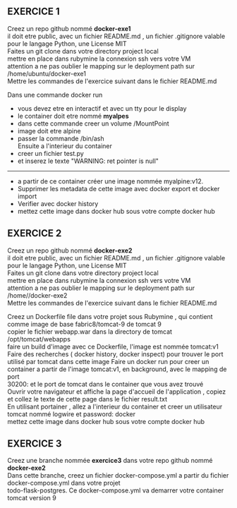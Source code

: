 ## EXERCICE 1
Creez un repo github nommé **docker-exe1**  
il doit etre public, avec un fichier README.md , un fichier  .gitignore valable pour le langage Python, une License MIT  
Faites un git clone dans votre directory project local   
mettre en place dans rubymine la connexion ssh vers votre VM   
attention a ne pas oublier le mapping sur le deployment path sur /home/ubuntu/docker-exe1  
Mettre les commandes de l'exercice suivant dans le fichier README.md  

Dans une commande docker run
* vous devez etre en interactif et avec un tty pour le display
* le container doit etre nommé **myalpes** 
* dans cette commande creer un volume /MountPoint
* image doit etre alpine
* passer la commande /bin/ash   
Ensuite a l'interieur du container  
* creer un fichier test.py
* et inserez le texte "WARNING: ret pointer is null"
---
* a partir de ce container créer une image nommée  myalpine:v12.
* Supprimer les metadata de cette image avec docker export et docker import 
* Verifier avec docker history 
* mettez cette image dans docker hub sous votre compte docker hub

## EXERCICE 2
Creez un repo github nommé **docker-exe2**  
il doit etre public, avec un fichier README.md , un fichier  .gitignore valable pour le langage Python, une License MIT  
Faites un git clone dans votre directory project local   
mettre en place dans rubymine la connexion ssh vers votre VM   
attention a ne pas oublier le mapping sur le deployment path sur /home/<votre compte github>/docker-exe2  
Mettre les commandes de l'exercice suivant dans le fichier README.md

Creez un Dockerfile file dans votre projet sous Rubymine , qui contient  
comme image de base fabric8/tomcat-9 de tomcat 9  
copier le fichier webapp.war dans la directory  de tomcat /opt/tomcat/webapps  
faire un build d'image avec ce Dockerfile, l'image est nommée tomcat:v1  
Faire des recherches ( docker history, docker inspect) pour trouver le port utilisé par tomcat dans cette image
Faire un docker run pour creer un container a partir de l'image tomcat:v1, en background, avec le mapping de port   
30200: et le port de tomcat dans le container que vous avez trouvé  
Ouvrir votre navigateur et affiche la page d'accueil de l'application , copiez et collez le texte de cette page dans le fichier result.txt  
En utilisant portainer , allez a l'interieur du container et creer un utilisateur tomcat nommé logwire et password: docker  
mettez cette image dans docker hub sous votre compte docker hub  


## EXERCICE 3
Creez une branche nommée **exercice3** dans votre repo github nommé **docker-exe2**  
Dans cette branche, creez un fichier docker-compose.yml a partir du fichier docker-compose.yml dans votre projet  
todo-flask-postgres. 
Ce docker-compose.yml va demarrer votre container tomcat version 9 





